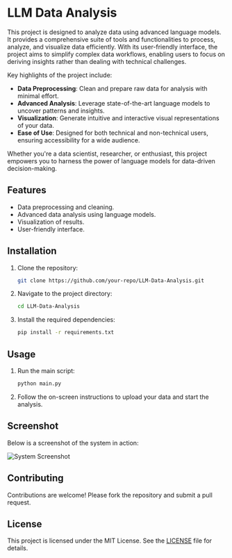 # LLM Data Analysis

This project is designed to analyze data using advanced language models. It provides a comprehensive suite of tools and functionalities to process, analyze, and visualize data efficiently. With its user-friendly interface, the project aims to simplify complex data workflows, enabling users to focus on deriving insights rather than dealing with technical challenges.

Key highlights of the project include:
- **Data Preprocessing**: Clean and prepare raw data for analysis with minimal effort.
- **Advanced Analysis**: Leverage state-of-the-art language models to uncover patterns and insights.
- **Visualization**: Generate intuitive and interactive visual representations of your data.
- **Ease of Use**: Designed for both technical and non-technical users, ensuring accessibility for a wide audience.

Whether you're a data scientist, researcher, or enthusiast, this project empowers you to harness the power of language models for data-driven decision-making.

## Features
- Data preprocessing and cleaning.
- Advanced data analysis using language models.
- Visualization of results.
- User-friendly interface.

## Installation
1. Clone the repository:
    ```bash
    git clone https://github.com/your-repo/LLM-Data-Analysis.git
    ```
2. Navigate to the project directory:
    ```bash
    cd LLM-Data-Analysis
    ```
3. Install the required dependencies:
    ```bash
    pip install -r requirements.txt
    ```

## Usage
1. Run the main script:
    ```bash
    python main.py
    ```
2. Follow the on-screen instructions to upload your data and start the analysis.

## Screenshot
Below is a screenshot of the system in action:

![System Screenshot](./screenshots/system_screenshot.png)

## Contributing
Contributions are welcome! Please fork the repository and submit a pull request.

## License
This project is licensed under the MIT License. See the [LICENSE](./LICENSE) file for details.